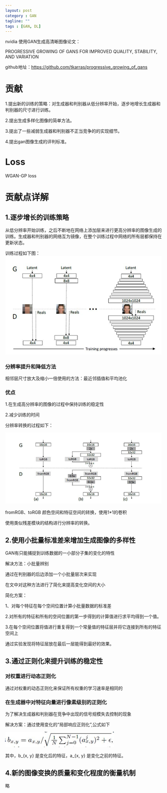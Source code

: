 ```yaml
---
layout: post
category : GAN
tagline: ""
tags : [GAN, DL]
---
```


nvidia 使用GAN生成高清晰图像论文：

PROGRESSIVE GROWING OF GANS FOR IMPROVED QUALITY, STABILITY, AND VARIATION

github地址：https://github.com/tkarras/progressive_growing_of_gans

# 贡献  
1.提出新的训练的策略：对生成器和判别器从低分辨率开始，逐步地增长生成器和判别器的尺寸进行训练。

2.提出生成多样化图像的简单方法。

3.提出了一些减弱生成器和判别器不正当竞争的的实现细节。


4.提出gan图像生成的评判标准。

# Loss   
WGAN-GP loss

# 贡献点详解     
## 1.逐步增长的训练策略    

从低分辨率开始训练，之后不断地在网络上添加层来进行更高分辨率的图像生成的训练。生成器和判别器的网络互为镜像，在整个训练过程中网络的所有层都保持在更新状态。

训练过程如下图：   
<img src="/assets/pics/nvidia-HD-training-process.JPG" alt="训练过程"/>

### 分辨率提升和降低方法    

相邻层尺寸放大及缩小一倍使用的方法：最近邻插值和平均池化

### 优点   
1.在生成高分辨率的图像的过程中保持训练的稳定性

2.减少训练的时间

分辨率转换的过程如下：

<img src="/assets/pics/nvidia-hd-resolution-transfer.JPG" alt="分辨率转换过程"/>


fromRGB、toRGB 颜色空间和特征空间的转换，使用1*1的卷积

使用类似残差模块的结构进行分辨率的转换。

## 2.使用小批量标准差来增加生成图像的多样性

GAN有只能捕捉到训练数据的一小部分子集的变化的特性

解决方法：小批量辨别

通过在判别器的后边添加一个小批量层次来实现

在文中对这种方法进行了简化来提高变化空间的大小

简化方案：

1、对每个特征在每个空间位置计算小批量数据的标准差

2.对所有的特征和所有的空间位置的第一步得到的计算值进行求平均得到一个值。

3.在每个空间位置将值进行重复得到一个常量值的特征层并将它连接到所有的特征空间上


通过实验发现将特征层放在最后一层能得到最好的效果。


## 3.通过正则化来提升训练的稳定性   
### 对权重进行动态正则化    

通过对权重的动态正则化来保证所有权重的学习速率是相同的

### 在生成器中对特征向量进行像素级别的正则化    

为了解决生成器和判别器在竞争中出现的信号规模失去控制的现象

解决方案：通过使用变化的“局部响应正则化”,公式如下

<img src="/assets/pics/nvidia-hd-formula.JPG" alt="局部响应正则化公式"/>


其中，b_{x, y} 是变化后的特征，a_{x, y} 是变化之前的特征。


## 4.新的图像变换的质量和变化程度的衡量机制

略
